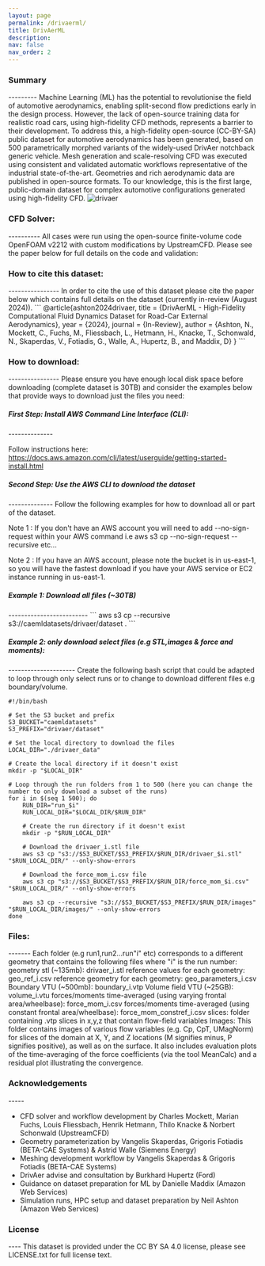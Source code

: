```yaml
---
layout: page
permalink: /drivaerml/
title: DrivAerML
description: 
nav: false
nav_order: 2
---
```


<h3>Summary</h3>
---------
Machine Learning (ML) has the potential to revolutionise the field of automotive aerodynamics, enabling split-second flow predictions early in the design process.
However, the lack of open-source training data for realistic road cars, using high-fidelity CFD methods, represents a barrier to their development.
To address this, a high-fidelity open-source (CC-BY-SA) public dataset for automotive aerodynamics has been generated, based on 500 parametrically morphed variants of the widely-used DrivAer notchback generic vehicle. Mesh generation and scale-resolving CFD was executed using consistent and validated automatic workflows representative of the industrial state-of-the-art. Geometries and rich aerodynamic data are published in open-source formats. To our knowledge, this is the first large, public-domain dataset for complex automotive configurations generated using high-fidelity CFD.

<img class="photo" alt="drivaer" src="{{ site.baseurl }}/assets/img/drivaer1.png">
<h3>CFD Solver:</h3>
----------
All cases were run using the open-source finite-volume code OpenFOAM v2212 with custom modifications by UpstreamCFD. Please see the paper below for full details on the code and validation:

<h3>How to cite this dataset:</h3>
----------------
In order to cite the use of this dataset please cite the paper below which contains full details on the dataset (currently in-review (August 2024)).
```
@article{ashton2024drivaer,
    title = {DrivAerML - High-Fidelity Computational Fluid Dynamics Dataset for Road-Car External Aerodynamics},
    year = {2024},
    journal = {In-Review},
    author = {Ashton, N., Mockett, C., Fuchs, M., Fliessbach, L., Hetmann, H., Knacke, T., Schonwald, N.,
Skaperdas, V., Fotiadis, G., Walle, A., Hupertz, B., and Maddix, D}
}
```
<h3>How to download:</h3>
----------------
Please ensure you have enough local disk space before downloading (complete dataset is 30TB) and consider the examples below that provide ways to download just the files you need:

<h5>First Step: Install AWS Command Line Interface (CLI):</h5>
--------------

Follow instructions here: https://docs.aws.amazon.com/cli/latest/userguide/getting-started-install.html

<h5>Second Step: Use the AWS CLI to download the dataset</h5>
--------------
Follow the following examples for how to download all or part of the dataset.

Note 1 : If you don't have an AWS account you will need to add --no-sign-request within your AWS command i.e aws s3 cp --no-sign-request --recursive etc...

Note 2 : If you have an AWS account, please note the bucket is in us-east-1, so you will have the fastest download if you have your AWS service or EC2 instance running in us-east-1.

<h5>Example 1: Download all files (~30TB)</h5>
-------------------------
```
aws s3 cp --recursive s3://caemldatasets/drivaer/dataset .
```
<h5>Example 2: only download select files (e.g STL,images & force and moments):</h5>
---------------------
Create the following bash script that could be adapted to loop through only select runs or to change to download different files e.g boundary/volume.

```
#!/bin/bash

# Set the S3 bucket and prefix
S3_BUCKET="caemldatasets"
S3_PREFIX="drivaer/dataset"

# Set the local directory to download the files
LOCAL_DIR="./drivaer_data"

# Create the local directory if it doesn't exist
mkdir -p "$LOCAL_DIR"

# Loop through the run folders from 1 to 500 (here you can change the number to only download a subset of the runs)
for i in $(seq 1 500); do
    RUN_DIR="run_$i"
    RUN_LOCAL_DIR="$LOCAL_DIR/$RUN_DIR"

    # Create the run directory if it doesn't exist
    mkdir -p "$RUN_LOCAL_DIR"

    # Download the drivaer_i.stl file
    aws s3 cp "s3://$S3_BUCKET/$S3_PREFIX/$RUN_DIR/drivaer_$i.stl" "$RUN_LOCAL_DIR/" --only-show-errors

    # Download the force_mom_i.csv file
    aws s3 cp "s3://$S3_BUCKET/$S3_PREFIX/$RUN_DIR/force_mom_$i.csv" "$RUN_LOCAL_DIR/" --only-show-errors

    aws s3 cp --recursive "s3://$S3_BUCKET/$S3_PREFIX/$RUN_DIR/images" "$RUN_LOCAL_DIR/images/" --only-show-errors
done
```

<h3>Files:</h3>
-------
Each folder (e.g run1,run2...run"i" etc) corresponds to a different geometry that contains the following files where "i" is the run number:
geometry stl (~135mb): drivaer_i.stl
reference values for each geometry: geo_ref_i.csv
reference geometry for each geometry: geo_parameters_i.csv
Boundary VTU (~500mb): boundary_i.vtp
Volume field VTU (~25GB): volume_i.vtu
forces/moments time-averaged (using varying frontal area/wheelbase): force_mom_i.csv
forces/moments time-averaged (using constant frontal area/wheelbase): force_mom_constref_i.csv
slices: folder containing .vtp slices in x,y,z that contain flow-field variables
Images: This folder contains images of various flow variables (e.g. Cp, CpT, UMagNorm) for slices of the domain at X, Y, and Z locations (M signifies minus, P signifies positive), as well as on the surface. It also includes evaluation plots of the time-averaging of the force coefficients (via the tool MeanCalc) and a residual plot illustrating the convergence.

<h3>Acknowledgements</h3>
-----

* CFD solver and workflow development by Charles Mockett, Marian Fuchs, Louis Fliessbach, Henrik Hetmann, Thilo Knacke & Norbert Schonwald (UpstreamCFD)
* Geometry parameterization by Vangelis Skaperdas, Grigoris Fotiadis (BETA-CAE Systems) & Astrid Walle (Siemens Energy)
* Meshing development workflow by Vangelis Skaperdas & Grigoris Fotiadis (BETA-CAE Systems)
* DrivAer advise and consultation by Burkhard Hupertz (Ford)
* Guidance on dataset preparation for ML by Danielle Maddix (Amazon Web Services)
* Simulation runs, HPC setup and dataset preparation by Neil Ashton (Amazon Web Services)

<h3>License</h3>
----
This dataset is provided under the CC BY SA 4.0 license, please see LICENSE.txt for full license text.
